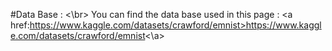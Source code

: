 #Data Base :
<\br>
You can find the data base used in this page : <a href:https://www.kaggle.com/datasets/crawford/emnist>https://www.kaggle.com/datasets/crawford/emnist<\a>
